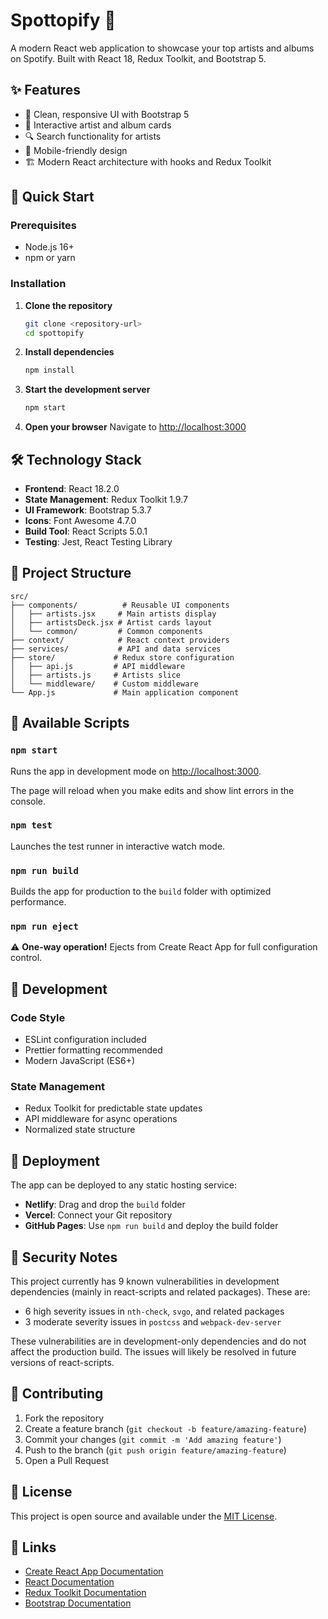 # Spottopify 🎵

A modern React web application to showcase your top artists and albums on Spotify. Built with React 18, Redux Toolkit, and Bootstrap 5.

## ✨ Features

- 🎨 Clean, responsive UI with Bootstrap 5
- 🎪 Interactive artist and album cards
- 🔍 Search functionality for artists
- 📱 Mobile-friendly design
- 🏗️ Modern React architecture with hooks and Redux Toolkit

## 🚀 Quick Start

### Prerequisites

- Node.js 16+ 
- npm or yarn

### Installation

1. **Clone the repository**
   ```bash
   git clone <repository-url>
   cd spottopify
   ```

2. **Install dependencies**
   ```bash
   npm install
   ```

3. **Start the development server**
   ```bash
   npm start
   ```

4. **Open your browser**
   Navigate to [http://localhost:3000](http://localhost:3000)

## 🛠️ Technology Stack

- **Frontend**: React 18.2.0
- **State Management**: Redux Toolkit 1.9.7
- **UI Framework**: Bootstrap 5.3.7
- **Icons**: Font Awesome 4.7.0
- **Build Tool**: React Scripts 5.0.1
- **Testing**: Jest, React Testing Library

## 📁 Project Structure

```
src/
├── components/          # Reusable UI components
│   ├── artists.jsx     # Main artists display
│   ├── artistsDeck.jsx # Artist cards layout
│   └── common/         # Common components
├── context/            # React context providers
├── services/           # API and data services
├── store/             # Redux store configuration
│   ├── api.js         # API middleware
│   ├── artists.js     # Artists slice
│   └── middleware/    # Custom middleware
└── App.js             # Main application component
```

## 📝 Available Scripts

### `npm start`

Runs the app in development mode on [http://localhost:3000](http://localhost:3000).

The page will reload when you make edits and show lint errors in the console.

### `npm test`

Launches the test runner in interactive watch mode.

### `npm run build`

Builds the app for production to the `build` folder with optimized performance.

### `npm run eject`

⚠️ **One-way operation!** Ejects from Create React App for full configuration control.

## 🔧 Development

### Code Style
- ESLint configuration included
- Prettier formatting recommended
- Modern JavaScript (ES6+)

### State Management
- Redux Toolkit for predictable state updates
- API middleware for async operations
- Normalized state structure

## 🚀 Deployment

The app can be deployed to any static hosting service:

- **Netlify**: Drag and drop the `build` folder
- **Vercel**: Connect your Git repository
- **GitHub Pages**: Use `npm run build` and deploy the build folder

## 🚨 Security Notes

This project currently has 9 known vulnerabilities in development dependencies (mainly in react-scripts and related packages). These are:
- 6 high severity issues in `nth-check`, `svgo`, and related packages
- 3 moderate severity issues in `postcss` and `webpack-dev-server`

These vulnerabilities are in development-only dependencies and do not affect the production build. The issues will likely be resolved in future versions of react-scripts.

## 🤝 Contributing

1. Fork the repository
2. Create a feature branch (`git checkout -b feature/amazing-feature`)
3. Commit your changes (`git commit -m 'Add amazing feature'`)
4. Push to the branch (`git push origin feature/amazing-feature`)
5. Open a Pull Request

## 📄 License

This project is open source and available under the [MIT License](LICENSE).

## 🔗 Links

- [Create React App Documentation](https://facebook.github.io/create-react-app/docs/getting-started)
- [React Documentation](https://reactjs.org/)
- [Redux Toolkit Documentation](https://redux-toolkit.js.org/)
- [Bootstrap Documentation](https://getbootstrap.com/docs/5.3/getting-started/introduction/)
